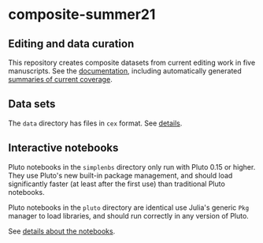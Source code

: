 # composite-summer21


## Editing and data curation

This repository creates composite datasets from current editing work in five manuscripts.  See the [documentation](https://hmteditors.github.io/composite-summer21/), including automatically generated [summaries of current coverage](https://hmteditors.github.io/composite-summer21/coverage/).

## Data sets

The `data` directory has files in `cex` format.  See [details](https://hmteditors.github.io/composite-summer21/datasets/).

## Interactive notebooks

Pluto notebooks in the `simplenbs` directory only run with Pluto 0.15 or higher.  They use Pluto's new built-in package management, and should load significantly faster (at least after the first use) than traditional Pluto notebooks.

Pluto notebooks in the `pluto` directory are identical use Julia's generic `Pkg` manager to load libraries, and should run correctly in any version of Pluto.

See [details about the notebooks](https://hmteditors.github.io/composite-summer21/nbs/).